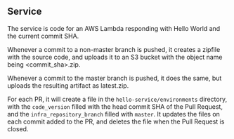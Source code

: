 ## Service
The service is code for an AWS Lambda responding with Hello World and the current commit SHA.

Whenever a commit to a non-master branch is pushed, it creates a zipfile with the source code, and uploads it to an S3 bucket with the object name being <commit_sha>.zip.

Whenever a commit to the master branch is pushed, it does the same, but uploads the resulting artifact as latest.zip.

For each PR, it will create a file in the `hello-service/environments` directory, with the `code_version` filled with the head commit SHA of the Pull Request, and the `infra_repository_branch` filled with `master`. It updates the files on each commit added to the PR, and deletes the file when the Pull Request is closed.